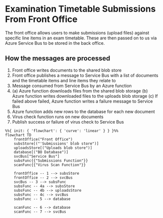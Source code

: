 # Examination Timetable Submissions From Front Office

The front office allows users to make submissions (upload files) against specific line items in an exam timetable. These are then passed on to us via Azure Service Bus to be stored in the back office.

## How the messages are processed

1. Front office writes documents to the shared blob store
2. Front office publishes a message to Service Bus with a list of documents and the timetable items and line items they relate to
3. Message consumed from Service Bus by an Azure function
4. (a) Azure function downloads files from the shared blob storage
   (b) Azure function writes downloaded files to the uploads blob storage
   (c) If failed above failed, Azure function writes a failure message to Service Bus
5. Azure function adds new rows to the database for each new document
6. Virus check function runs on new documents
7. Publish success or failure of virus check to Service Bus

```mermaid
%%{ init: { 'flowchart': { 'curve': 'linear' } } }%%
flowchart TD
    frontOffice("Front Office")
    subsStore[("'Submissions' blob store")]
    uploadsStore[("Uploads blob store")]
    database[("BO Database")]
    svcBus["Service Bus"]
    subsFunc{{"Submissions Function"}}
    scanFunc{{"Virus Scan Function"}}

    frontOffice -- 1 --> subsStore
    frontOffice -- 2 --> svcBus
    svcBus -- 3 --> subsFunc
    subsFunc -- 4a --> subsStore
    subsFunc -- 4b --> uploadsStore
    subsFunc -- 4c --> svcBus
    subsFunc -- 5 --> database

    scanFunc -- 6 --> database
    scanFunc -- 7 --> svcBus
```
